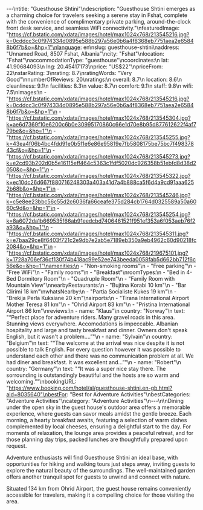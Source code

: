 ---\ntitle: "Guesthouse Shtini"\ndescription: "Guesthouse Shtini emerges as a charming choice for travelers seeking a serene stay in Fshat, complete with the convenience of complimentary private parking, around-the-clock front desk service, and seamless WiFi connectivity."\nfeaturedImage: "https://cf.bstatic.com/xdata/images/hotel/max1024x768/213545216.jpg?k=0cddcc3c0f974334d0895e588b297a56e0b6a4f8368eb7751aea2e65848b6f7b&o=&hp=1"\nlanguage: en\nslug: guesthouse-shtini\naddress: "Unnamed Road, 8507 Fshat, Albania"\ncity: "Fshat"\nlocation: "Fshat"\naccommodationType: "guesthouse"\ncoordinates:\n  lat: 41.90684093\n  lng: 20.45417173\nprice: "US$22"\npriceFrom: 22\nstarRating: 3\nrating: 8.7\nratingWords: "Very Good"\nnumberOfReviews: 20\nratings:\n  overall: 8.7\n  location: 8.6\n  cleanliness: 9.1\n  facilities: 8.3\n  value: 8.7\n  comfort: 9.1\n  staff: 9.8\n  wifi: 7.5\nimages:\n  - "https://cf.bstatic.com/xdata/images/hotel/max1024x768/213545216.jpg?k=0cddcc3c0f974334d0895e588b297a56e0b6a4f8368eb7751aea2e65848b6f7b&o=&hp=1"\n  - "https://cf.bstatic.com/xdata/images/hotel/max1024x768/213545304.jpg?k=ae6d7369f10e6200c6b0e30995170860c66e1d70e8b95d877612622f4af779be&o=&hp=1"\n  - "https://cf.bstatic.com/xdata/images/hotel/max1024x768/213545255.jpg?k=43ea4f06b4bc4fdd91e0b5f1e6e86e95819e7fb5808175be75bc7f49837843cf&o=&hp=1"\n  - "https://cf.bstatic.com/xdata/images/hotel/max1024x768/213545273.jpg?k=e2cd93b202d0b5e16115eff464c5363c1fdf5020dc926358b51ebfd8d38d2050&o=&hp=1"\n  - "https://cf.bstatic.com/xdata/images/hotel/max1024x768/213545322.jpg?k=ec10dc26d667f880716248303a403a41d7a4b888ca5f6d4a9cd91aaa6252b68b&o=&hp=1"\n  - "https://cf.bstatic.com/xdata/images/hotel/max1024x768/213545246.jpg?k=c5e8ee23bbc56c55d2c6036fa66ceafe375d284cb1764d0325589a50a6060c9d&o=&hp=1"\n  - "https://cf.bstatic.com/xdata/images/hotel/max1024x768/213545254.jpg?k=8a6072da1b669535f66ab91eedcbd7406461521f951ef353a6f053aeb76f2a93&o=&hp=1"\n  - "https://cf.bstatic.com/xdata/images/hotel/max1024x768/213545311.jpg?k=e7baa29ce8f6403f721c2e9db7e2ab5e7189eb350a9eb4962c60d90218fc2084&o=&hp=1"\n  - "https://cf.bstatic.com/xdata/images/hotel/max1024x768/219675101.jpg?k=1728a706ef36cf130f74b418ac99e52ee743beeda0058fab5d662bb712f6c56e&o=&hp=1"\namenities:\n  - "Non-smoking rooms"\n  - "Free parking"\n  - "Free WiFi"\n  - "Family rooms"\n  - "Breakfast"\nroomTypes:\n  - "Bed in 4-Bed Dormitory Room"\n  - "Quadruple Room"\n  - "Family Room with Mountain View"\nnearbyRestaurants:\n  - "Bujtina Korabi 10 km"\n  - "Bar Clirimi 18 km"\nwhatsNearby:\n  - "Partia Socialiste Kukes 19 km"\n  - "Brekija Perla Kuksiane 20 km"\nairports:\n  - "Tirana International Airport Mother Teresa 81 km"\n  - "Ohrid Airport 83 km"\n  - "Pristina International Airport 86 km"\nreviews:\n  - name: "Klaus"\n    country: "Norway"\n    text: "“Perfect place for adventure riders. Many gravel roads in this area. Stunning views everywhere. Accomodations is impeccable. Albanian hospitality and large and tasty breakfast and dinner. Owners don't speak English, but it wasn't a problem....”"\n  - name: "Sylvain"\n    country: "Belgium"\n    text: "“The welcome at the arrival was nice despite it is not possible to talk English. For every question however it was possible to understand each other and there was no communication problem at all. We had diner and breakfast. It was excellent and...”"\n  - name: "Robert"\n    country: "Germany"\n    text: "“It was a super nice stay there. The sorrounding is outstandingly beautiful and the hosts are so warm and welcoming.”"\nbookingURL: "https://www.booking.com/hotel/al/guesthouse-shtini.en-gb.html?aid=8035640"\nbestFor: "Best for Adventure Activities"\nbestCategories: "Adventure Activities"\ncategory: "Adventure Activities"\n---\n\nDining under the open sky in the guest house's outdoor area offers a memorable experience, where guests can savor meals amidst the gentle breeze. Each morning, a hearty breakfast awaits, featuring a selection of warm dishes complemented by local cheeses, ensuring a delightful start to the day. For moments of relaxation, the lounge area provides a peaceful retreat, and for those planning day trips, packed lunches are thoughtfully prepared upon request.

Adventure enthusiasts will find Guesthouse Shtini an ideal base, with opportunities for hiking and walking tours just steps away, inviting guests to explore the natural beauty of the surroundings. The well-maintained garden offers another tranquil spot for guests to unwind and connect with nature.

Situated 134 km from Ohrid Airport, the guest house remains conveniently accessible for travelers, making it a compelling choice for those visiting the area.